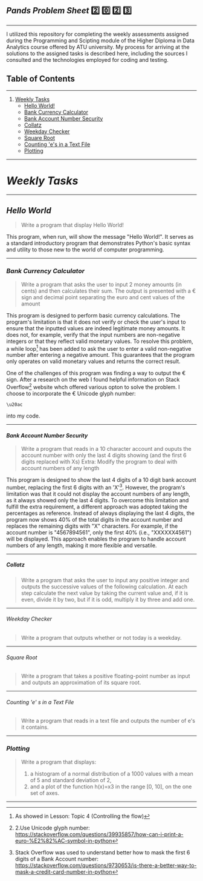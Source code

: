 ## *Pands* *Problem* *Sheet* :two: :zero: :two: :three:
---
I utilized this repository for completing the weekly assessments assigned during the Programming and Scipting module of the Higher Diploma in Data Analytics course offered by ATU university.
My process for arriving at the solutions to the assigned tasks is described here, including the sources I consulted and the technologies employed for coding and testing.

## **Table** **of** **Contents**
---
1. [Weekly Tasks](#WeeklyTasks)
    * [Hello World!](#HelloWorld)
    * [Bank Currency Calculator](#BankCurrencyCalculator)
    * [Bank Account Number Security](#BankAccountNumberSecurity)
    * [Collatz](#Collatz)
    * [Weekday Checker](#WeekdayChecker)
    * [Square Root](#SquareRoot)
    * [Counting 'e's in a Text File](#Counting'e'sinaTextFile)
    * [Plotting](#Plotting) 

---

# ***Weekly*** ***Tasks*** <a name="WeeklyTasks"></a>
---
## *Hello* *World* <a name="HelloWorld"></a>

> Write a program that display Hello World!

This program, when run, will show the message "Hello World!". It serves as a standard introductory program that demonstrates Python's basic syntax and utility to those new to the world of computer programming.

---

### *Bank* *Currency* *Calculator* <a name="BankCurrencyCalculator"></a>

>Write a program that asks the user to input 2 money amounts (in cents) and then calculates their sum.
>The output is presented with a € sign and decimal point separating the euro and cent values of the amount

This program is designed to perform basic currency calculations.
The program's limitation is that it does not verify or check the user's input to ensure that the inputted values are indeed legitimate money amounts. It does not, for example, verify that the input numbers are non-negative integers or that they reflect valid monetary values.
To resolve this problem, a while loop[^1] has been added to ask the user to enter a valid non-negative number after entering a negative amount. This guarantees that the program only operates on valid monetary values and returns the correct result. 

One of the challenges of this program was finding a way to output the € sign. After a research on the web I found helpful information on Stack Overflow[^2] website whch offered various opton to solve the problem. I choose to incorporate the € Unicode glyph number: 
```
\u20ac
```
into my code.

---

#### *Bank* *Account* *Number* *Security* <a name="BankAccountNumberSecurity"></a>

> Write a program that reads in a 10 character account and ouputs the account number with only the last 4 digits showing (and the first 6 digits replaced with Xs)
> Extra: Modify the program to deal with account numbers of any length

This program is designed to show the last 4 digits of a 10 digit bank account number, replacing the first 6 digits with an 'X'[^3]. However, the program's limitation was that it could not display the account numbers of any length, as it always showed only the last 4 digits. To overcome this limitation and fulfill the extra requirement, a different approach was adopted taking the percentages as reference.
Instead of always displaying the last 4 digits, the program now shows 40% of the total digits in the account number and replaces the remaining digits with "X" characters. For example, if the account number is "4567894561", only the first 40% (i.e., "XXXXXX4561") will be displayed. This approach enables the program to handle account numbers of any length, making it more flexible and versatile.



---

##### *Collatz* <a name="Collatz"></a>

>Write a program that asks the user to input any positive integer and outputs the successive values of the following calculation.
>At each step calculate the next value by taking the current value and, if it is even, divide it by two, but if it is odd, multiply it by three and add one.

---

###### *Weekday* *Checker* <a name="Weekday Checker"></a>

> Write a program that outputs whether or not today is a weekday. 

---


###### *Square* *Root* <a name="SquareRoot"></a>

> Write a program that takes a positive floating-point number as input and outputs an approximation of its square root.

---


###### *Counting* *'e'* *s* *in* *a* *Text* *File* <a name="Counting'e'sinaTextFile"></a>

>Write a program that reads in a text file and outputs the number of e's it contains.

---


### *Plotting* <a name="Plotting"></a>
>Write a program that displays:
>1. a histogram of a normal distribution of a 1000 values with a mean of 5 and standard deviation of 2, 
>2. and a plot of the function  h(x)=x3 in the range [0, 10], on the one set of axes.

---


[^1]: As showed in Lesson: Topic 4 (Controlling the flow)
[^2]: 2.Use Unicode glyph number: https://stackoverflow.com/questions/39935857/how-can-i-print-a-euro-%E2%82%AC-symbol-in-python
[^3]: Stack Overflow was used to understand better how to mask the first 6 digits of a Bank Account number: https://stackoverflow.com/questions/9730653/is-there-a-better-way-to-mask-a-credit-card-number-in-python



